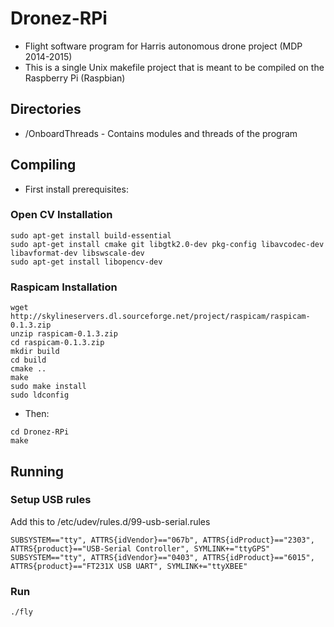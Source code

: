 # Dronez-RPi
* Flight software program for Harris autonomous drone project (MDP 2014-2015)
* This is a single Unix makefile project that is meant to be compiled on the Raspberry Pi (Raspbian)

## Directories 
* /OnboardThreads - Contains modules and threads of the program

## Compiling
* First install prerequisites:

### Open CV Installation
```
sudo apt-get install build-essential
sudo apt-get install cmake git libgtk2.0-dev pkg-config libavcodec-dev libavformat-dev libswscale-dev 
sudo apt-get install libopencv-dev
````

### Raspicam Installation
```
wget http://skylineservers.dl.sourceforge.net/project/raspicam/raspicam-0.1.3.zip
unzip raspicam-0.1.3.zip
cd raspicam-0.1.3.zip
mkdir build
cd build
cmake ..
make
sudo make install
sudo ldconfig
```

* Then:
```
cd Dronez-RPi
make
```

## Running
### Setup USB rules
Add this to /etc/udev/rules.d/99-usb-serial.rules
```
SUBSYSTEM=="tty", ATTRS{idVendor}=="067b", ATTRS{idProduct}=="2303", ATTRS{product}=="USB-Serial Controller", SYMLINK+="ttyGPS"
SUBSYSTEM=="tty", ATTRS{idVendor}=="0403", ATTRS{idProduct}=="6015", ATTRS{product}=="FT231X USB UART", SYMLINK+="ttyXBEE"
```
### Run
```
./fly
```
